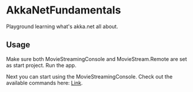 # AkkaNetFundamentals

Playground learning what's akka.net all about.

## Usage

Make sure both MovieStreamingConsole and MovieStream.Remote are set as start project. Run the app.

Next you can start using the MovieStreamingConsole.
Check out the available commands here: [Link](https://github.com/GeertHuls/AkkaNetFundamentals/blob/master/MovieStreamingConsole/Program.cs#L36).